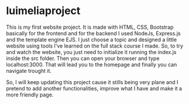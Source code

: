 # luimeliaproject
This is my first website project. It is made with HTML, CSS, Bootstrap basically for the frontend and for the backend I used NodeJs, Express.js and the template engine EJS. I just choose a topic and designed a little website using tools I've learned on the full stack course I made. 
So, to try and watch the website, you just need to initialize it running the index.js inside the src folder. Then you can open your browser and type localhost:3000. That will lead you to the homepage and finally you can navigate trought it. 

So, I will keep updating this project cause it stills being very plane and I pretend to add another functionalities, improve what I have and make it a more friendly page. 
